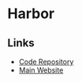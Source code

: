 # Harbor

<!--
https://github.com/aquasecurity/harbor-scanner-aqua
https://medium.com/@petr.ruzicka/harbor-cloud-native-registry-and-kubernetes-838c0937cd67
-->

## Links

- [Code Repository](https://github.com/goharbor/harbor)
- [Main Website](https://goharbor.io/)
